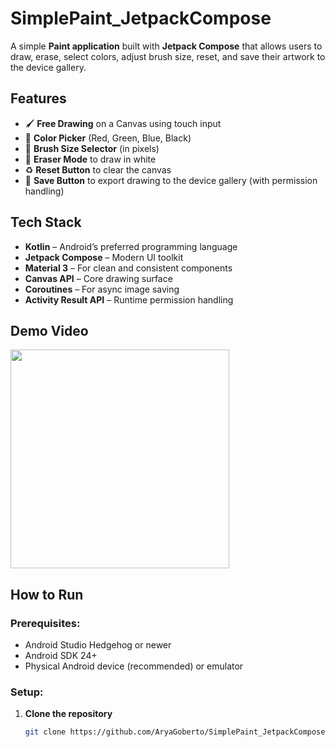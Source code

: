 # SimplePaint_JetpackCompose

A simple **Paint application** built with **Jetpack Compose** that allows users to draw, erase, select colors, adjust brush size, reset, and save their artwork to the device gallery.

## Features

- 🖌️ **Free Drawing** on a Canvas using touch input
- 🌈 **Color Picker** (Red, Green, Blue, Black)
- 📏 **Brush Size Selector** (in pixels)
- 🧽 **Eraser Mode** to draw in white
- ♻️ **Reset Button** to clear the canvas
- 💾 **Save Button** to export drawing to the device gallery (with permission handling)

## Tech Stack

- **Kotlin** – Android’s preferred programming language
- **Jetpack Compose** – Modern UI toolkit
- **Material 3** – For clean and consistent components
- **Canvas API** – Core drawing surface
- **Coroutines** – For async image saving
- **Activity Result API** – Runtime permission handling

## Demo Video
<img src="https://your-image-url.com/paint_screenshot.png](https://github.com/AryaGoberto/PaintAndroidApp/blob/main/app/src/Demo/paintt.gif" height="350" />

## How to Run

### Prerequisites:
- Android Studio Hedgehog or newer
- Android SDK 24+
- Physical Android device (recommended) or emulator

### Setup:

1. **Clone the repository**
   ```bash
   git clone https://github.com/AryaGoberto/SimplePaint_JetpackCompose.git
